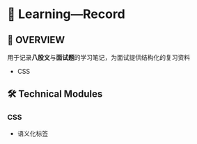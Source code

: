 # 🐾 Learning—Record

## 📝 OVERVIEW

用于记录**八股文**与**面试题**的学习笔记，为面试提供结构化的复习资料

+ CSS

## 🛠️ Technical Modules

### CSS

+ 语义化标签